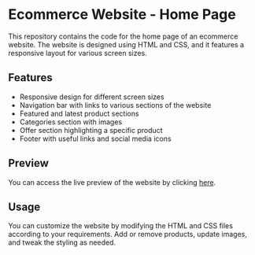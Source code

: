 # Ecommerce Website - Home Page

This repository contains the code for the home page of an ecommerce website. The website is designed using HTML and CSS, and it features a responsive layout for various screen sizes.

## Features

- Responsive design for different screen sizes
- Navigation bar with links to various sections of the website
- Featured and latest product sections
- Categories section with images
- Offer section highlighting a specific product
- Footer with useful links and social media icons

## Preview

You can access the live preview of the website by clicking [here](https://kookaburra-home-page.netlify.app/).

## Usage

You can customize the website by modifying the HTML and CSS files according to your requirements. Add or remove products, update images, and tweak the styling as needed.
